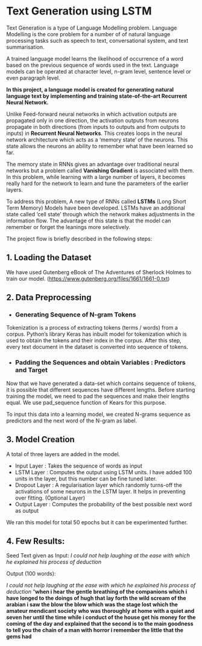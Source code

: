 

# Text Generation using LSTM




Text Generation is a type of Language Modelling problem. Language Modelling is the core problem for a number of of natural language processing tasks such as speech to text, conversational system, and text summarisation. 

A trained language model learns the likelihood of occurrence of a word based on the previous sequence of words used in the text. Language models can be operated at character level, n-gram level, sentence level or even paragraph level.

**In this project, a language model is created for generating natural language text by implementing and training state-of-the-art **Recurrent Neural Network**.**

Unlike Feed-forward neural networks in which activation outputs are propagated only in one direction, the activation outputs from neurons propagate in both directions (from inputs to outputs and from outputs to inputs) in **Recurrent Neural Networks**. This creates loops in the neural network architecture which acts as a ‘memory state’ of the neurons. This state allows the neurons an ability to remember what have been learned so far.

The memory state in RNNs gives an advantage over traditional neural networks but a problem called **Vanishing Gradient** is associated with them. In this problem, while learning with a large number of layers, it becomes really hard for the network to learn and tune the parameters of the earlier layers. 

To address this problem, A new type of RNNs called **LSTMs** (Long Short Term Memory) Models have been developed. LSTMs have an additional state called ‘cell state’ through which the network makes adjustments in the information flow. The advantage of this state is that the model can remember or forget the leanings more selectively.

The project flow is briefly described in the following steps:

## 1. Loading the Dataset

 We have used Gutenberg eBook of The Adventures of Sherlock Holmes to train our model. (https://www.gutenberg.org/files/1661/1661-0.txt)

## 2. Data Preprocessing

- ### Generating Sequence of N-gram Tokens

Tokenization is a process of extracting tokens (terms / words) from a corpus. Python’s library Keras has inbuilt model for tokenization which is used to obtain the tokens and their index in the corpus. After this step, every text document in the dataset is converted into sequence of tokens.

- ### Padding the Sequences and obtain Variables : Predictors and Target

Now that we have generated a data-set which contains sequence of tokens, it is possible that different sequences have different lengths. Before starting training the model, we need to pad the sequences and make their lengths equal. We use pad_sequence function of Kears for this purpose. 

To input this data into a learning model, we created N-grams sequence as predictors and the next word of the N-gram as label.


## 3. Model Creation
A total of three layers are added in the model.
- Input Layer : Takes the sequence of words as input
- LSTM Layer : Computes the output using LSTM units. I have added 100 units in the layer, but this number can be fine tuned later.
- Dropout Layer : A regularisation layer which randomly turns-off the activations of some neurons in the LSTM layer. It helps in preventing over fitting. (Optional Layer)
- Output Layer : Computes the probability of the best possible next word as output

We ran this model for total 50 epochs but it can be experimented further.

## 4. Few Results:

Seed Text given as Input: *I could not help laughing at the ease with which he explained his process of deduction*

Output (100 words):

*I could not help laughing at the ease with which he explained his process of deduction* “**when i hear the gentle breathing of the companions which i have longed to the doings of hugh that lay forth the wild scream of the arabian i saw the blow the blow which was the stage lost which the amateur mendicant society who was thoroughly at home with a quiet and seven her until the time while i conduct of the house get his money for the coming of the day and explained that the second is to the main goodness to tell you the chain of a man with horror i remember the little that the gems had**



 
